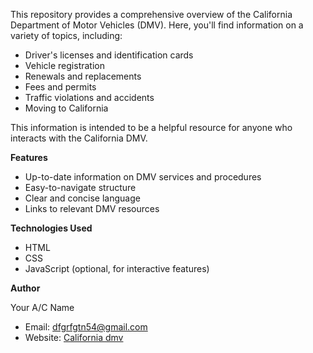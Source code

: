 This repository provides a comprehensive overview of the California Department of Motor Vehicles (DMV). Here, you'll find information on a variety of topics, including:

* Driver's licenses and identification cards
* Vehicle registration
* Renewals and replacements
* Fees and permits
* Traffic violations and accidents
* Moving to California

This information is intended to be a helpful resource for anyone who interacts with the California DMV.

**Features**

* Up-to-date information on DMV services and procedures
* Easy-to-navigate structure
* Clear and concise language
* Links to relevant DMV resources

**Technologies Used**

* HTML
* CSS
* JavaScript (optional, for interactive features)

**Author**

Your A/C Name
* Email: dfgrfgtn54@gmail.com
* Website: [California dmv](https://www.Californiacadmvw.com)

